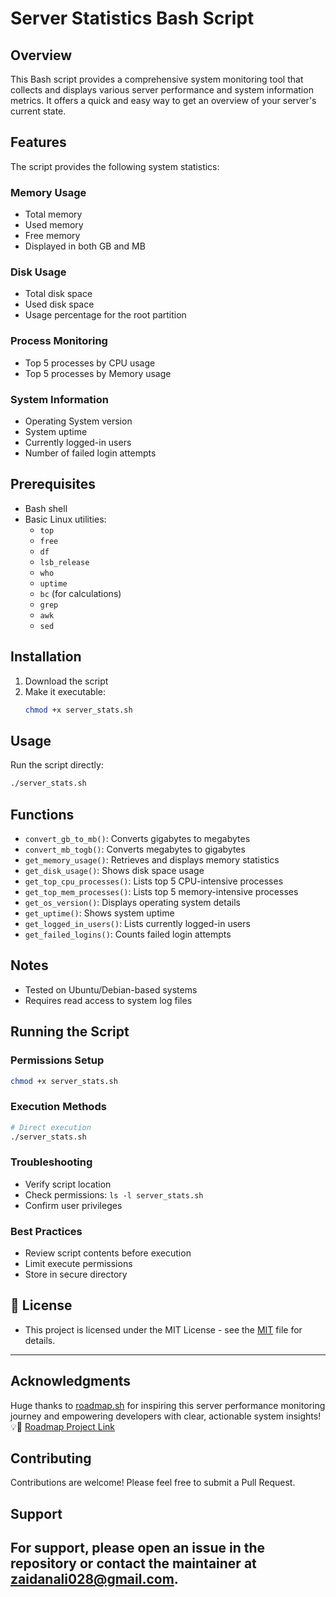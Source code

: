 # Server Statistics Bash Script

## Overview

This Bash script provides a comprehensive system monitoring tool that collects and displays various server performance and system information metrics. It offers a quick and easy way to get an overview of your server's current state.

## Features

The script provides the following system statistics:

### Memory Usage
- Total memory
- Used memory
- Free memory
- Displayed in both GB and MB

### Disk Usage
- Total disk space
- Used disk space
- Usage percentage for the root partition

### Process Monitoring
- Top 5 processes by CPU usage
- Top 5 processes by Memory usage

### System Information
- Operating System version
- System uptime
- Currently logged-in users
- Number of failed login attempts

## Prerequisites

- Bash shell
- Basic Linux utilities:
  - `top`
  - `free`
  - `df`
  - `lsb_release`
  - `who`
  - `uptime`
  - `bc` (for calculations)
  - `grep`
  - `awk`
  - `sed`

## Installation

1. Download the script
2. Make it executable:
   ```bash
   chmod +x server_stats.sh
   ```

## Usage

Run the script directly:
```bash
./server_stats.sh
```

## Functions

- `convert_gb_to_mb()`: Converts gigabytes to megabytes
- `convert_mb_togb()`: Converts megabytes to gigabytes
- `get_memory_usage()`: Retrieves and displays memory statistics
- `get_disk_usage()`: Shows disk space usage
- `get_top_cpu_processes()`: Lists top 5 CPU-intensive processes
- `get_top_mem_processes()`: Lists top 5 memory-intensive processes
- `get_os_version()`: Displays operating system details
- `get_uptime()`: Shows system uptime
- `get_logged_in_users()`: Lists currently logged-in users
- `get_failed_logins()`: Counts failed login attempts

## Notes

- Tested on Ubuntu/Debian-based systems
- Requires read access to system log files

## Running the Script

### Permissions Setup
```bash
chmod +x server_stats.sh
```

### Execution Methods
```bash
# Direct execution
./server_stats.sh
```

### Troubleshooting
- Verify script location
- Check permissions: `ls -l server_stats.sh`
- Confirm user privileges

### Best Practices
- Review script contents before execution
- Limit execute permissions
- Store in secure directory

## 📜 License  


- This project is licensed under the MIT License - see the [MIT](LICENSE) file for details.
---

## Acknowledgments

 Huge thanks to [roadmap.sh](https://roadmap.sh) for inspiring this server performance monitoring journey and empowering developers with clear, actionable system insights! 💡🚀 [Roadmap Project Link](https://roadmap.sh/projects/server-stats)
## Contributing

Contributions are welcome! Please feel free to submit a Pull Request.

## Support

For support, please open an issue in the repository or contact the maintainer at zaidanali028@gmail.com.
---